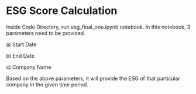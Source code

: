 # ESG Score Calculation

Inside Code Directory, run esg_final_one.ipynb notebook.
In this notebook, 3 parameters need to be provided.

a) Start Date

b) End Date

c) Company Name 

Based on the above parameters, it will provide the ESG of that particular company in the given time period.
